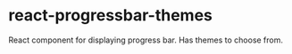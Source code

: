 # react-progressbar-themes

React component for displaying progress bar. Has themes to choose from.
